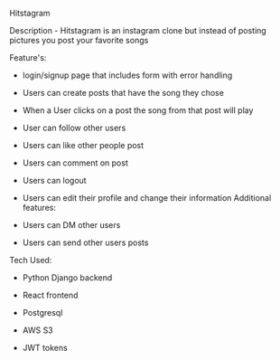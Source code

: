 Hitstagram

  Description - Hitstagram is an instagram clone but instead of posting pictures you post your favorite songs

  Feature's:

  - login/signup page that includes form with error handling

  - Users can create posts that have the song they chose

  - When a User clicks on a post the song from that post will play

  - User can follow other users

  - Users can like other people post

  - Users can comment on post

  - Users can logout

  - Users can edit their profile and change their information
  Additional features:

  - Users can DM other users

  - Users can send other users posts

  Tech Used:

  - Python Django backend

  - React frontend

  - Postgresql

  - AWS S3

  - JWT tokens
